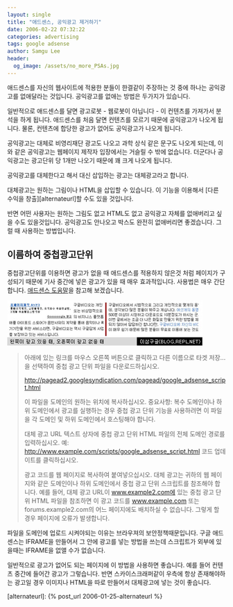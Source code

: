 ```yaml
---
layout: single
title: "애드센스, 공익광고 제거하기"
date: 2006-02-22 07:32:22
categories: advertising
tags: google adsense
author: Samgu Lee
header:
  og_image: /assets/no_more_PSAs.jpg
---
```


애드센스를 자신의 웹사이트에 적용한 분들이 한결같이 주장하는 것 중에 하나는 공익광고를 없애달라는 것입니다. 공익광고를 없애는 방법은 두가지가 있습니다.

일반적으로 애드센스를 달면 광고로봇 - 웹로봇이 아닙니다 - 이 컨텐츠를 가져가서 분석을 하게 됩니다. 애드센스를 처음 달면 컨텐츠를 모르기 때문에 공익광고가 나오게 됩니다. 물론, 컨텐츠에 합당한 광고가 없어도 공익광고가 나오게 됩니다.

공익광고는 대체로 비영리재단 광고도 나오고 과학 상식 같은 문구도 나오게 되는데, 이와 같은 공익광고는 웹페이지 제작자 입장에서는 거슬릴 수 밖에 없습니다. 더군다나 공익광고는 광고단위 당 1개만 나오기 때문에 꽤 크게 나오게 됩니다.

공익광고를 대체한다고 해서 대신 삽입하는 광고는 대체광고라고 합니다.

대체광고는 원하는 그림이나 HTML을 삽입할 수 있습니다. 이 기능을 이용해서 [다른 수익을 창출][alternateurl]할 수도 있을 것입니다.

반면 어떤 사용자는 원하는 그림도 없고 HTML도 없고 공익광고 자체를 없애버리고 싶을 수도 있을것입니다. 공익광고도 안나오고 박스도 완전히 없애버리면 좋겠습니다. 그럴 때 사용하는 방법입니다.

## 이름하여 중첩광고단위

중첩광고단위를 이용하면 광고가 없을 때 애드센스를 적용하지 않은것 처럼 페이지가 구성되기 때문에 기사 중간에 넣은 광고가 있을 때 매우 효과적입니다. 사용법은 매우 간단합니다. [애드센스 도움말](https://www.google.com/support/adsense/bin/answer.py?answer=10527)을 참고해 보겠습니다.

![공익광고를 완전히 없앤 그림](/assets/no_more_PSAs.jpg)

> 아래에 있는 링크를 마우스 오른쪽 버튼으로 클릭하고 다른 이름으로 타겟 저장...을 선택하여 중첩 광고 단위 파일을 다운로드하십시오.
>
> http://pagead2.googlesyndication.com/pagead/google_adsense_script.html
>
> 이 파일을 도메인의 원하는 위치에 복사하십시오. 중요사항: 복수 도메인이나 하위 도메인에서 광고를 실행하는 경우 중첩 광고 단위 기능을 사용하려면 이 파일을 각 도메인 및 하위 도메인에서 호스팅해야 합니다.
>
> 대체 광고 URL 텍스트 상자에 중첩 광고 단위 HTML 파일의 전체 도메인 경로를 입력하십시오. 예: http://www.example.com/scripts/google_adsense_script.html 코드 업데이트를 클릭하십시오.
>
> 광고 코드를 웹 페이지로 복사하여 붙여넣으십시오. 대체 광고는 귀하의 웹 페이지와 같은 도메인이나 하위 도메인에서 중첩 광고 단위 스크립트를 참조해야 합니다. 예를 들어, 대체 광고 URL이 www.example2.com에 있는 중첩 광고 단위 HTML 파일을 참조하면 이 광고 코드를 www.example.com 또는 forums.example2.com의 어느 페이지에도 배치하실 수 없습니다. 그렇게 할 경우 페이지에 오류가 발생합니다.

파일을 도메인에 업로드 시켜야되는 이유는 브라우져의 보안정책때문입니다. 구글 애드센스는 IFRAME을 만들어서 그 안에 광고를 넣는 방법을 쓰는데 스크립트가 외부에 있을때는 IFRAME을 없앨 수가 없습니다.

일반적으로 광고가 없어도 되는 페이지에 이 방법을 사용하면 좋습니다. 예를 들어 컨텐츠 중간에 들어간 광고가 그렇습니다. 반면 스카이스크래퍼같이 우측에 항상 존재해야하는 광고일 경우 이미지나 HTML을 따로 만들어서 대체광고에 넣는 것이 좋습니다.

[alternateurl]: {% post_url 2006-01-25-alternateurl %}
